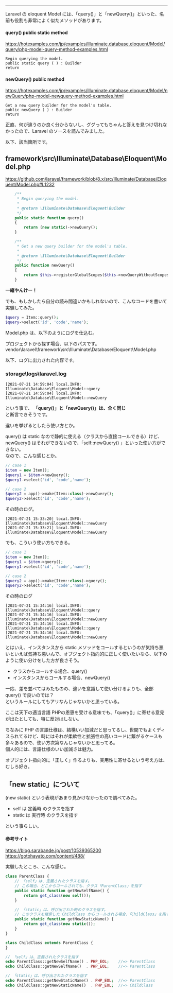 

____________________________________________________________________________________
Laravel の eloquent Model には、「query()」と「newQuery()」といった、名前も役割も非常によく似たメソッドがあります。  

#### query() public static method
https://hotexamples.com/jp/examples/illuminate.database.eloquent/Model/query/php-model-query-method-examples.html
```
Begin querying the model.
public static query ( ) : Builder
return
```

#### newQuery() public method
https://hotexamples.com/jp/examples/illuminate.database.eloquent/Model/newQuery/php-model-newquery-method-examples.html
```
Get a new query builder for the model's table.
public newQuery ( ) : Builder
return
```

正直、何が違うのか良く分からないし、ググってもちゃんと答えを見つけ切れなかったので、Laravel のソースを読んでみました。  

以下、該当箇所です。  

## framework\src\Illuminate\Database\Eloquent\Model.php
https://github.com/laravel/framework/blob/8.x/src/Illuminate/Database/Eloquent/Model.php#L1232
```php
    /**
     * Begin querying the model.
     *
     * @return \Illuminate\Database\Eloquent\Builder
     */
    public static function query()
    {
        return (new static)->newQuery();
    }

    /**
     * Get a new query builder for the model's table.
     *
     * @return \Illuminate\Database\Eloquent\Builder
     */
    public function newQuery()
    {
        return $this->registerGlobalScopes($this->newQueryWithoutScopes());
    }
```

**一緒やんけー！**  

でも、もしかしたら自分の読み間違いかもしれないので、こんなコードを書いて実験してみた。  


```php
$query = Item::query();
$query->select('id', 'code','name');
```
Model.php は、以下のようにログを仕込む。  

プロジェクトから探す場合、以下のパスです。  
vendor\laravel\framework\src\Illuminate\Database\Eloquent\Model.php  

以下、ログに出力された内容です。  

### storage\logs\laravel.log
```log
[2021-07-21 14:59:04] local.INFO: Illuminate\Database\Eloquent\Model::query  
[2021-07-21 14:59:04] local.INFO: Illuminate\Database\Eloquent\Model::newQuery  
```

という事で、
**「query()」と「newQuery()」は、全く同じ**  
と断言できそうです。  

違いを挙げるとしたら使い方とか。  

query() は static なので静的に使える（クラスから直接コールできる）けど、newQuery() はそれができないので、「self::newQuery() 」といった使い方ができない。  
なので、こんな感じとか。  
```php
// case 1
$item = new Item();
$query1 = $item->newQuery();
$query1->select('id', 'code','name');

// case 2
$query2 = app()->make(Item::class)->newQuery();
$query2->select('id', 'code','name');
```

その時のログ。
```log
[2021-07-21 15:33:20] local.INFO: Illuminate\Database\Eloquent\Model::newQuery  
[2021-07-21 15:33:21] local.INFO: Illuminate\Database\Eloquent\Model::newQuery  
```

でも、こういう使い方もできる。
```php
// case 1
$item = new Item();
$query1 = $item->query();
$query1->select('id', 'code','name');

// case 2
$query2 = app()->make(Item::class)->query();
$query2->select('id', 'code','name');
```

その時のログ
```log
[2021-07-21 15:34:16] local.INFO: Illuminate\Database\Eloquent\Model::query  
[2021-07-21 15:34:16] local.INFO: Illuminate\Database\Eloquent\Model::newQuery  
[2021-07-21 15:34:16] local.INFO: Illuminate\Database\Eloquent\Model::query  
[2021-07-21 15:34:16] local.INFO: Illuminate\Database\Eloquent\Model::newQuery  
```

とはいえ、インスタンスから static メソッドをコールするというのが気持ち悪いといえば気持ち悪いんで、オブジェクト指向的に正しく使いたいなら、以下のように使い分けをした方が良さそう。  

 * クラスからコールする場合、query()
 * インスタンスからコールする場合、newQuery()

一応、差を並べてはみたものの、違いを意識して使い分けるよりも、全部 query() で良いのでは？  
というルールにしてもアリなんじゃないかと思っている。  

ここは天下の適当言語 PHPの恩恵を受ける意味でも、「query()」に寄せる意見が出たとしても、特に反対はしない。  

ちなみに PHP の言語仕様は、結構いい加減だと思ってるし、世間でもよくディスられてるけど、時にはそれが柔軟性と拡張性の高いコードに繋がるケースも多々あるので、使い方次第なんじゃないかと思ってる。  
個人的には、言語仕様のいい加減さは魅力。  

オブジェクト指向的に「正しく」作るよりも、実用性に寄せるという考え方は、むしろ好き。  


## 「new static」について
(new static) という表現があまり見かけなかったので調べてみた。  

 * self は 定義時 のクラスを指す
 * static は 実行時 のクラスを指す

という事らしい。  

#### 参考サイト
https://blog.sarabande.jp/post/10539365200  
https://gotohayato.com/content/488/  


実験したところ、こんな感じ。  
```php
class ParentClass {
    // 「self」は、定義されたクラスを指す。
    // この場合、どこからコールされても、クラス「ParentClass」を指す
    public static function getNewSelfName() {
        return get_class(new self());
    }

    // 「static」は、呼び出された時のクラスを指す。
    // このクラスを継承した ChildClass からコールされる場合、「ChildClass」を指す
    public static function getNewStaticName() {
        return get_class(new static());
    }
}

class ChildClass extends ParentClass {
}

// 「self」は、定義されたクラスを指す
echo ParentClass::getNewSelfName() . PHP_EOL;    //=> ParentClass
echo ChildClass::getNewSelfName()  . PHP_EOL;    //=> ParentClass

// 「static」は、呼び出されたクラスを指す
echo ParentClass::getNewStaticName() . PHP_EOL;  //=> ParentClass
echo ChildClass::getNewStaticName()  . PHP_EOL;  //=> ChildClass
```



